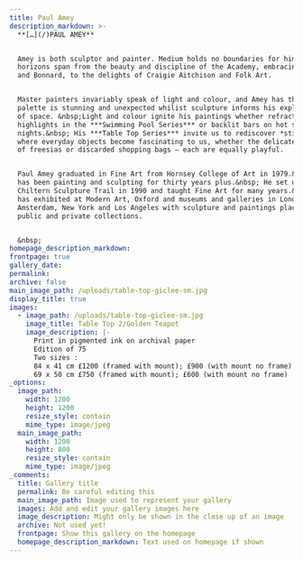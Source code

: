 ```yaml
---
title: Paul Amey
description_markdown: >-
  **[…](/)PAUL AMEY**


  Amey is both sculptor and painter. Medium holds no boundaries for him and his
  horizons span from the beauty and discipline of the Academy, embracing Matisse
  and Bonnard, to the delights of Craigie Aitchison and Folk Art.


  Master painters invariably speak of light and colour, and Amey has that. His
  palette is stunning and unexpected whilist sculpture informs his exploration
  of space. &nbsp;Light and colour ignite his paintings whether refracted
  highlights in the ***Swimming Pool Series*** or backlit bars on hot summer
  nights.&nbsp; His ***Table Top Series*** invite us to rediscover *still life*
  where everyday objects become fascinating to us, whether the delicate lacework
  of freesias or discarded shopping bags – each are equally playful.


  Paul Amey graduated in Fine Art from Hornsey College of Art in 1979.&nbsp; He
  has been painting and sculpting for thirty years plus.&nbsp; He set up the
  Chiltern Sculpture Trail in 1990 and taught Fine Art for many years.&nbsp; He
  has exhibited at Modern Art, Oxford and museums and galleries in London and
  Amsterdam, New York and Los Angeles with sculpture and paintings placed in
  public and private collections.


  &nbsp;
homepage_description_markdown:
frontpage: true
gallery_date:
permalink:
archive: false
main_image_path: /uploads/table-top-giclee-sm.jpg
display_title: true
images:
  - image_path: /uploads/table-top-giclee-sm.jpg
    image_title: Table Top 2/Golden Teapot
    image_description: |-
      Print in pigmented ink on archival paper
      Edition of 75
      Two sizes :
      84 x 41 cm £1200 (framed with mount); £900 (with mount no frame)
      69 x 50 cm £750 (framed with mount); £600 (with mount no frame)
_options:
  image_path:
    width: 1200
    height: 1200
    resize_style: contain
    mime_type: image/jpeg
  main_image_path:
    width: 1200
    height: 800
    resize_style: contain
    mime_type: image/jpeg
_comments:
  title: Gallery title
  permalink: Be careful editing this
  main_image_path: Image used to represent your gallery
  images: Add and edit your gallery images here
  image_description: Might only be shown in the close up of an image
  archive: Not used yet!
  frontpage: Show this gallery on the homepage
  homepage_description_markdown: Text used on homepage if shown
---
```

